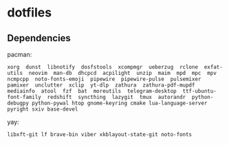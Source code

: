 # dotfiles

## Dependencies

pacman:

    xorg  dunst  libnotify  dosfstools  xcompmgr  ueberzug  rclone  exfat-utils  neovim  man-db  dhcpcd  acpilight  unzip  maim  mpd  mpc  mpv  ncmpcpp  noto-fonts-emoji  pipewire  pipewire-pulse  pulsemixer  pamixer  unclutter  xclip  yt-dlp  zathura  zathura-pdf-mupdf  mediainfo  atool  fzf  bat  moreutils  telegram-desktop  ttf-ubuntu-font-family  redshift  syncthing  lazygit  tmux  autorandr  python-debugpy python-pywal htop gnome-keyring cmake lua-language-server pyright sxiv base-devel 

yay:

    libxft-git lf brave-bin viber xkblayout-state-git noto-fonts
    

    
